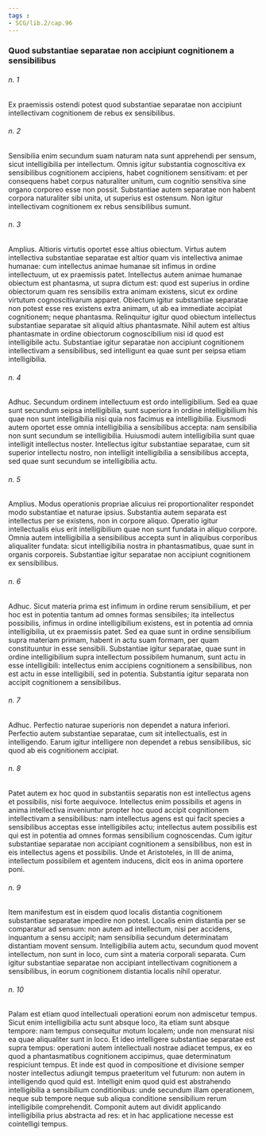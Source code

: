 ```yaml
---
tags : 
- SCG/lib.2/cap.96
---
```


### Quod substantiae separatae non accipiunt cognitionem a sensibilibus

###### n. 1
Ex praemissis ostendi potest quod substantiae separatae non accipiunt intellectivam cognitionem de rebus ex sensibilibus.

###### n. 2
Sensibilia enim secundum suam naturam nata sunt apprehendi per sensum, sicut intelligibilia per intellectum. Omnis igitur substantia cognoscitiva ex sensibilibus cognitionem accipiens, habet cognitionem sensitivam: et per consequens habet corpus naturaliter unitum, cum cognitio sensitiva sine organo corporeo esse non possit. Substantiae autem separatae non habent corpora naturaliter sibi unita, ut superius est ostensum. Non igitur intellectivam cognitionem ex rebus sensibilibus sumunt.

###### n. 3
Amplius. Altioris virtutis oportet esse altius obiectum. Virtus autem intellectiva substantiae separatae est altior quam vis intellectiva animae humanae: cum intellectus animae humanae sit infimus in ordine intellectuum, ut ex praemissis patet. Intellectus autem animae humanae obiectum est phantasma, ut supra dictum est: quod est superius in ordine obiectorum quam res sensibilis extra animam existens, sicut ex ordine virtutum cognoscitivarum apparet. Obiectum igitur substantiae separatae non potest esse res existens extra animam, ut ab ea immediate accipiat cognitionem; neque phantasma. Relinquitur igitur quod obiectum intellectus substantiae separatae sit aliquid altius phantasmate. Nihil autem est altius phantasmate in ordine obiectorum cognoscibilium nisi id quod est intelligibile actu. Substantiae igitur separatae non accipiunt cognitionem intellectivam a sensibilibus, sed intelligunt ea quae sunt per seipsa etiam intelligibilia.

###### n. 4
Adhuc. Secundum ordinem intellectuum est ordo intelligibilium. Sed ea quae sunt secundum seipsa intelligibilia, sunt superiora in ordine intelligibilium his quae non sunt intelligibilia nisi quia nos facimus ea intelligibilia. Eiusmodi autem oportet esse omnia intelligibilia a sensibilibus accepta: nam sensibilia non sunt secundum se intelligibilia. Huiusmodi autem intelligibilia sunt quae intelligit intellectus noster. Intellectus igitur substantiae separatae, cum sit superior intellectu nostro, non intelligit intelligibilia a sensibilibus accepta, sed quae sunt secundum se intelligibilia actu.

###### n. 5
Amplius. Modus operationis propriae alicuius rei proportionaliter respondet modo substantiae et naturae ipsius. Substantia autem separata est intellectus per se existens, non in corpore aliquo. Operatio igitur intellectualis eius erit intelligibilium quae non sunt fundata in aliquo corpore. Omnia autem intelligibilia a sensibilibus accepta sunt in aliquibus corporibus aliqualiter fundata: sicut intelligibilia nostra in phantasmatibus, quae sunt in organis corporeis. Substantiae igitur separatae non accipiunt cognitionem ex sensibilibus.

###### n. 6
Adhuc. Sicut materia prima est infimum in ordine rerum sensibilium, et per hoc est in potentia tantum ad omnes formas sensibiles; ita intellectus possibilis, infimus in ordine intelligibilium existens, est in potentia ad omnia intelligibilia, ut ex praemissis patet. Sed ea quae sunt in ordine sensibilium supra materiam primam, habent in actu suam formam, per quam constituuntur in esse sensibili. Substantiae igitur separatae, quae sunt in ordine intelligibilium supra intellectum possibilem humanum, sunt actu in esse intelligibili: intellectus enim accipiens cognitionem a sensibilibus, non est actu in esse intelligibili, sed in potentia. Substantia igitur separata non accipit cognitionem a sensibilibus.

###### n. 7
Adhuc. Perfectio naturae superioris non dependet a natura inferiori. Perfectio autem substantiae separatae, cum sit intellectualis, est in intelligendo. Earum igitur intelligere non dependet a rebus sensibilibus, sic quod ab eis cognitionem accipiat.

###### n. 8
Patet autem ex hoc quod in substantiis separatis non est intellectus agens et possibilis, nisi forte aequivoce. Intellectus enim possibilis et agens in anima intellectiva inveniuntur propter hoc quod accipit cognitionem intellectivam a sensibilibus: nam intellectus agens est qui facit species a sensibilibus acceptas esse intelligibiles actu; intellectus autem possibilis est qui est in potentia ad omnes formas sensibilium cognoscendas. Cum igitur substantiae separatae non accipiant cognitionem a sensibilibus, non est in eis intellectus agens et possibilis. Unde et Aristoteles, in III de anima, intellectum possibilem et agentem inducens, dicit eos in anima oportere poni.

###### n. 9
Item manifestum est in eisdem quod localis distantia cognitionem substantiae separatae impedire non potest. Localis enim distantia per se comparatur ad sensum: non autem ad intellectum, nisi per accidens, inquantum a sensu accipit; nam sensibilia secundum determinatam distantiam movent sensum. Intelligibilia autem actu, secundum quod movent intellectum, non sunt in loco, cum sint a materia corporali separata. Cum igitur substantiae separatae non accipiant intellectivam cognitionem a sensibilibus, in eorum cognitionem distantia localis nihil operatur.

###### n. 10
Palam est etiam quod intellectuali operationi eorum non admiscetur tempus. Sicut enim intelligibilia actu sunt absque loco, ita etiam sunt absque tempore: nam tempus consequitur motum localem; unde non mensurat nisi ea quae aliqualiter sunt in loco. Et ideo intelligere substantiae separatae est supra tempus: operationi autem intellectuali nostrae adiacet tempus, ex eo quod a phantasmatibus cognitionem accipimus, quae determinatum respiciunt tempus. Et inde est quod in compositione et divisione semper noster intellectus adiungit tempus praeteritum vel futurum: non autem in intelligendo quod quid est. Intelligit enim quod quid est abstrahendo intelligibilia a sensibilium conditionibus: unde secundum illam operationem, neque sub tempore neque sub aliqua conditione sensibilium rerum intelligibile comprehendit. Componit autem aut dividit applicando intelligibilia prius abstracta ad res: et in hac applicatione necesse est cointelligi tempus.

